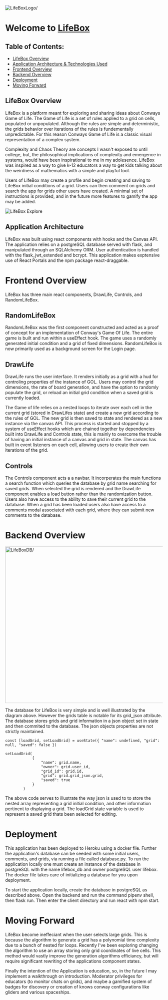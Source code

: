 <img src="https://lh3.googleusercontent.com/leCiYQX-bheA2_0h00QsLE6wV7cIzjiUc8Dc8_PoAZoeEvMLa0pqsTBaCP8_OmS1Sma7yBEbx2fujqMVTBKvz3B-E_vFCwx5hlo9N5Bb-DhNhIAHw3AXd_JbBWRlO30FOSZAjw0M5Q=w2400" align=center alt=LifeBoxLogo/>

# Welcome to [LifeBox](https://life-box.herokuapp.com/)

## Table of Contents:
- [LifeBox Overview](#lifebox-overview)
- [Application Architecture & Technologies Used](#application-architecture)
- [Frontend Overview](#frontend-overview)
- [Backend Overview](#backend-overview)
- [Deployment](#deployment)
- [Moving Forward](#moving-forward)

## LifeBox Overview
LifeBox is a platform meant for exploring and sharing ideas about Conways Game of Life. The Game of Life is a set of rules applied to a grid on cells, populated or unpopulated. Although the rules are simple and deterministic, the grids behavior over iterations of the rules is fundementally unpredictable. For this reason Conways Game of Life is a classic visual representation of a complex system. 

Complexity and Chaos Theory are concepts I wasn't exposed to until college, but, the philosophical implications of complexity and emergence in systems, would have been inspirational to me in my adolesence. LifeBox was inspired as a way to give k-12 educators a way to get kids talking about the weirdness of mathematics with a simple and playful tool. 

Users of LifeBox may create a profile and begin creating and saving to LifeBox initial conditions of a grid. Users can then comment on grids and search the app for grids other users have created. A minimal set of instructions is provided, and in the future more features to gamify the app may be added.

![LifeBox Explore](client/public/LifeBoxExplore.gif)

## Application Architecture
LifeBox was built using react components with hooks and the Canvas API. The application relies on a postgreSQL database served with flask, and manipulated through an SQLAlchemy ORM. User authentication is handled with the flask_jwt_extended and bcrypt. This application makes exptensive use of React Portals and the npm package react-draggable.

# Frontend Overview
LifeBox has three main react components, DrawLife, Controls, and RandomLifeBox. 

## RandomLifeBox
RandomLifeBox was the first component constructed and acted as a proof of concept for an implementation of Conway's Game Of Life. The entire game is built and run within a useEffect hook. The game uses a randomly generated initial condition and a grid of fixed dimensions. RandomLifeBox is now primarily used as a background screen for the Login page.

## DrawLife
DrawLife runs the user interface. It renders initially as a grid with a hud for controling properties of the instance of GOL. Users may control the grid dimensions, the rate of board generation, and have the option to randomly populate the grid, or reload an initial grid condition when a saved grid is currently loaded.

The Game of life relies on a nested loops to iterate over each cell in the current grid (stored in DrawLifes state) and create a new grid according to the rules of GOL. The new grid is then saved to state and rendered as a new instance via the canvas API. This process is started and stopped by a system of useEffect hooks which are chained together by dependencies built into DrawLife and Controls state, this is mainly to overcome the trouble of having an initial instance of a canvas and grid in state. The canvas has built in event listeners on each cell, allowing users to create their own iterations of the grid.

## Controls
The Controls component acts a a navbar. It incorperates the main functions a search function which queries the database by grid name searching for saved grids. When selected the grid is rendered and the DrawLife component enables a load button rather than the randomization button. Users also have access to the ability to save their current grid to the database. When a grid has been loaded users also have access to a comments modal associated with each grid, where they can submit new comments to the database. 

# Backend Overview
<img src="https://lh3.googleusercontent.com/wLlM94y46sPYcq_XanGk9SuKade4X-MNL9liiDwXWXNMs3m0nOswqE_wW6NTKuT5_ppukPKF_q00j1GOTrTcVbW3fXIBUjNafPRfLjN4KWdqHJMq78rarWuG71IUnLCvE0NNORns2Q=w2400" align=center width=800px height=500px alt=LifeBoxDB/>

The database for LifeBox is very simple and is well illustrated by the diagram above. However the grids table is notable for its grid_json attribute. The database stores grids and grid information in a json object set in state and then commited to the database. The json objects properties are not strictly maintained. 

```
const [loadGrid, setLoadGrid] = useState({ "name": undefined, "grid": null, "saved": false })

setLoadGrid(
            {
                "name": grid.name,
                "owner": grid.user_id,
                "grid_id": grid.id,
                "grid": grid.grid_json.grid,
                "saved": true
            }
        )
```

The above code serves to illustrate the way json is used to to store the nested array representing a grid initial condition, and other information pertinent to displaying a grid. The loadGrid state variable is used to represent a saved grid thats been selected for editing.

# Deployment
This application has been deployed to Heroku using a docker file. Further the application's database can be seeded with some initial users, comments, and grids, via running a file called database.py. To run the application locally one must create an instance of the database in postgreSQL with the name lifebox_db and owner postgreSQL user lifebox. The docker file takes care of initializing a database for you upon deployment.

To start the application locally, create the database in postgreSQL as described above. Open the backend and run the command pipenv shell, then flask run. Then enter the client directory and run react with npm start.

# Moving Forward
LifeBox become ineffeciant when the user selects large grids. This is because the algorithm to generate a grid has a polynomial time complexity due to a bunch of nested for loops. Recently I've been exploring changing the algorithm to use an array storing only grid coordinates of live cells. This method would vastly improve the generation algorithms efficiancy, but will require significant rewriting of the applications component states. 

Finally the intention of the Application is education, so, in the future I may implement a walkthrough on introduction. Moderator privileges for educators (to monitor chats on grids), and maybe a gamified system of badges for discovery or creation of knows conway configurations like gliders and various spaceships.